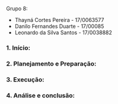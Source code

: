 Grupo 8:
- Thayná Cortes Pereira - 17/0063577
- Danilo Fernandes Duarte - 17/00085
- Leonardo da Silva Santos - 17/0038882

### 1.	Início:

### 2.	Planejamento e Preparação:

### 3.	Execução:

### 4.	Análise e conclusão:

